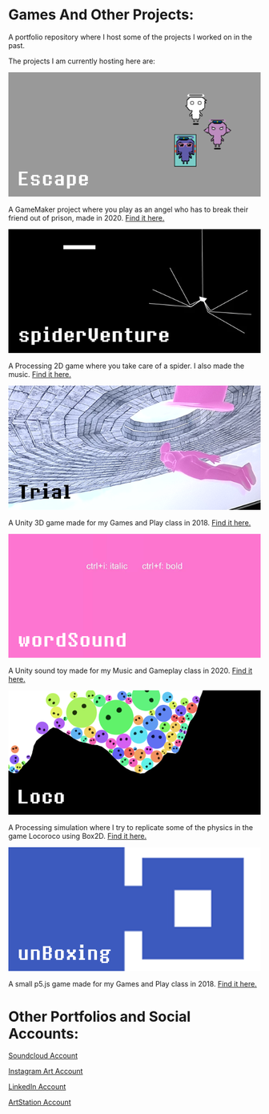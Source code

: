 # Games And Other Projects:

A portfolio repository where I host some of the projects I worked on in the past.

The projects I am currently hosting here are:



![](thumbnails/escapeThumbnail.png)

A GameMaker project where you play as an angel who has to break their friend out of prison, made in 2020.
[Find it here.](/Escape)




![](thumbnails/spiderVentureThumbnail.png)

A Processing 2D game where you take care of a spider. I also made the music.
[Find it here.](/spiderVenture)




![](thumbnails/trialThumbnail.png)

A Unity 3D game made for my Games and Play class in 2018.
[Find it here.](/trial)




![](thumbnails/wordSoundThumbnail.png)

A Unity sound toy made for my Music and Gameplay class in 2020.
[Find it here.](/wordSound)




![](thumbnails/locoThumbnail.png)

A Processing simulation where I try to replicate some of the physics in the game Locoroco using Box2D.
[Find it here.](/loco)




![](thumbnails/unBoxingThumbnail.png)

A small p5.js game made for my Games and Play class in 2018.
[Find it here.](/unBoxing)





# Other Portfolios and Social Accounts:

[Soundcloud Account](https://soundcloud.com/hatim-benhsain)

[Instagram Art Account](https://www.instagram.com/hatimb00/)

[LinkedIn Account](https://www.linkedin.com/in/hatim-benhsain-b7a426175/)

[ArtStation Account](https://www.artstation.com/hatimbenhsain)
